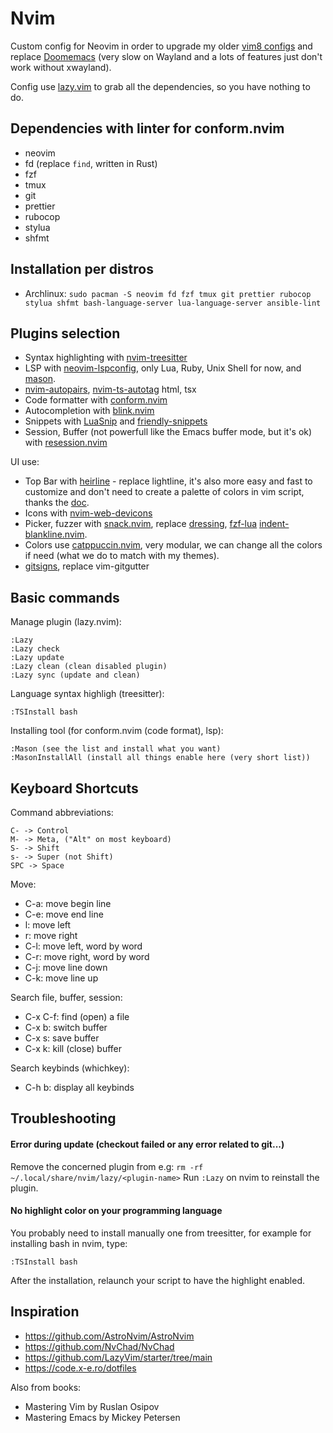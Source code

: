# Nvim

Custom config for Neovim in order to upgrade my older
[vim8 configs](https://github.com/szorfein/dotfiles/tree/main/vim) and replace
[Doomemacs](https://github.com/doomemacs/doomemacs) (very slow on Wayland and a
lots of features just don't work without xwayland).

Config use [lazy.vim](https://lazy.folke.io/) to grab all the dependencies, so
you have nothing to do.

## Dependencies with linter for conform.nvim

- neovim
- fd (replace `find`, written in Rust)
- fzf
- tmux
- git
- prettier
- rubocop
- stylua
- shfmt

## Installation per distros

- Archlinux:
  `sudo pacman -S neovim fd fzf tmux git prettier rubocop stylua shfmt bash-language-server lua-language-server ansible-lint`

## Plugins selection

- Syntax highlighting with
  [nvim-treesitter](https://github.com/nvim-treesitter/nvim-treesitter)
- LSP with
  [neovim-lspconfig](https://github.com/neovim/nvim-lspconfig/tree/master), only
  Lua, Ruby, Unix Shell for now, and
  [mason](https://github.com/williamboman/mason.nvim).
- [nvim-autopairs](https://github.com/windwp/nvim-autopairs),
  [nvim-ts-autotag](https://github.com/windwp/nvim-ts-autotag) html, tsx
- Code formatter with [conform.nvim](https://github.com/stevearc/conform.nvim)
- Autocompletion with
  [blink.nvim](https://github.com/saghen/blink.cmpstallation.md)
- Snippets with [LuaSnip](https://github.com/L3MON4D3/LuaSnip) and
  [friendly-snippets](https://github.com/rafamadriz/friendly-snippets)
- Session, Buffer (not powerfull like the Emacs buffer mode, but it's ok) with
  [resession.nvim](https://github.com/stevearc/resession.nvim)

UI use:

- Top Bar with [heirline](https://github.com/rebelot/heirline.nvim) - replace
  lightline, it's also more easy and fast to customize and don't need to create
  a palette of colors in vim script, thanks the
  [doc](https://github.com/rebelot/heirline.nvim/blob/master/cookbook.md).
- Icons with [nvim-web-devicons](https://github.com/nvim-tree/nvim-web-devicons)
- Picker, fuzzer with
  [snack.nvim](https://github.com/folke/snacks.nvim/tree/main), replace
  [dressing](https://github.com/stevearc/dressing.nvim),
  [fzf-lua](https://github.com/ibhagwan/fzf-lua)
  [indent-blankline.nvim](https://github.com/lukas-reineke/indent-blankline.nvim).
- Colors use [catppuccin.nvim](https://github.com/catppuccin/nvim), very
  modular, we can change all the colors if need (what we do to match with my
  themes).
- [gitsigns](https://github.com/lewis6991/gitsigns.nvim), replace vim-gitgutter

## Basic commands

Manage plugin (lazy.nvim):

    :Lazy
    :Lazy check
    :Lazy update
    :Lazy clean (clean disabled plugin)
    :Lazy sync (update and clean)

Language syntax highligh (treesitter):

    :TSInstall bash

Installing tool (for conform.nvim (code format), lsp):

    :Mason (see the list and install what you want)
    :MasonInstallAll (install all things enable here (very short list))

## Keyboard Shortcuts

Command abbreviations:

    C- -> Control
    M- -> Meta, ("Alt" on most keyboard)
    S- -> Shift
    s- -> Super (not Shift)
    SPC -> Space

Move:

- C-a: move begin line
- C-e: move end line
- l: move left
- r: move right
- C-l: move left, word by word
- C-r: move right, word by word
- C-j: move line down
- C-k: move line up

Search file, buffer, session:

- C-x C-f: find (open) a file
- C-x b: switch buffer
- C-x s: save buffer
- C-x k: kill (close) buffer

Search keybinds (whichkey):

- C-h b: display all keybinds

## Troubleshooting

#### Error during update (checkout failed or any error related to git...)

Remove the concerned plugin from e.g:
`rm -rf ~/.local/share/nvim/lazy/<plugin-name>` Run `:Lazy` on nvim to reinstall
the plugin.

#### No highlight color on your programming language

You probably need to install manually one from treesitter, for example for
installing bash in nvim, type:

    :TSInstall bash

After the installation, relaunch your script to have the highlight enabled.

## Inspiration

- https://github.com/AstroNvim/AstroNvim
- https://github.com/NvChad/NvChad
- https://github.com/LazyVim/starter/tree/main
- https://code.x-e.ro/dotfiles

Also from books:

- Mastering Vim by Ruslan Osipov
- Mastering Emacs by Mickey Petersen
